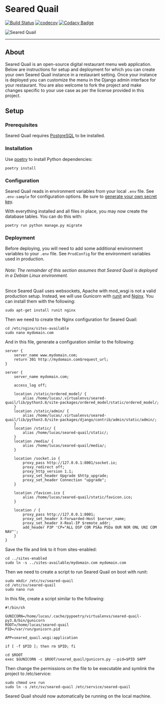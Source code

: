 # Seared Quail

[![Build Status](https://travis-ci.org/RevolutionTech/seared-quail.svg?branch=master)](https://travis-ci.org/RevolutionTech/seared-quail)
[![codecov](https://codecov.io/gh/RevolutionTech/seared-quail/branch/master/graph/badge.svg)](https://codecov.io/gh/RevolutionTech/seared-quail)
[![Codacy Badge](https://api.codacy.com/project/badge/Grade/bf08621ec3d54837b3d64f8e880f6d9e)](https://www.codacy.com/app/RevolutionTech/seared-quail)

![Seared Quail](https://revolutiontech.s3.amazonaws.com/media/img/searedquail1.png)

***

## About

Seared Quail is an open-source digital restaurant menu web application. Below are instructions for setup and deployment for which you can create your own Seared Quail instance in a restaurant setting. Once your instance is deployed you can customize the menu in the Django admin interface for your restaurant. You are also welcome to fork the project and make changes specific to your use case as per the license provided in this project.

## Setup

### Prerequisites

Seared Quail requires [PostgreSQL](https://www.postgresql.org/) to be installed.

### Installation

Use [poetry](https://github.com/sdispater/poetry) to install Python dependencies:

    poetry install

### Configuration

Seared Quail reads in environment variables from your local `.env` file. See `.env-sample` for configuration options. Be sure to [generate your own secret key](http://stackoverflow.com/a/16630719).

With everything installed and all files in place, you may now create the database tables. You can do this with:

    poetry run python manage.py migrate

### Deployment

Before deploying, you will need to add some additional environment variables to your `.env` file. See `ProdConfig` for the environment variables used in production.

###### Note: The remainder of this section assumes that Seared Quail is deployed in a Debian Linux environment.

Since Seared Quail uses websockets, Apache with mod_wsgi is not a valid production setup. Instead, we will use Gunicorn with [runit](http://smarden.org/runit/) and [Nginx](http://nginx.org/). You can install them with the following:

    sudo apt-get install runit nginx

Then we need to create the Nginx configuration for Seared Quail:

    cd /etc/nginx/sites-available
    sudo nano mydomain.com

And in this file, generate a configuration similar to the following:

    server {
        server_name www.mydomain.com;
        return 301 http://mydomain.com$request_url;
    }

    server {
        server_name mydomain.com;

        access_log off;

        location /static/ordered_model/ {
            alias /home/lucas/.virtualenvs/seared-quail/lib/python3.8/site-packages/ordered_model/static/ordered_model/;
        }
        location /static/admin/ {
            alias /home/lucas/.virtualenvs/seared-quail/lib/python3.8/site-packages/django/contrib/admin/static/admin/;
        }
        location /static/ {
            alias /home/lucas/seared-quail/static/;
        }
        location /media/ {
            alias /home/lucas/seared-quail/media/;
        }

        location /socket.io {
            proxy_pass http://127.0.0.1:8001/socket.io;
            proxy_redirect off;
            proxy_http_version 1.1;
            proxy_set_header Upgrade $http_upgrade;
            proxy_set_header Connection "upgrade";
        }

        location /favicon.ico {
            alias /home/lucas/seared-quail/static/favicon.ico;
        }

        location / {
            proxy_pass http://127.0.0.1:8001;
            proxy_set_header X-Forwarded-Host $server_name;
            proxy_set_header X-Real-IP $remote_addr;
            add_header P3P 'CP="ALL DSP COR PSAa PSDa OUR NOR ONL UNI COM NAV"';
        }
    }

Save the file and link to it from sites-enabled:

    cd ../sites-enabled
    sudo ln -s ../sites-available/mydomain.com mydomain.com

Then we need to create a script to run Seared Quail on boot with runit:

    sudo mkdir /etc/sv/seared-quail
    cd /etc/sv/seared-quail
    sudo nano run

In this file, create a script similar to the following:

    #!/bin/sh

    GUNICORN=/home/lucas/.cache/pypoetry/virtualenvs/seared-quail-py3.8/bin/gunicorn
    ROOT=/home/lucas/seared-quail
    PID=/var/run/gunicorn.pid

    APP=seared_quail.wsgi:application

    if [ -f $PID ]; then rm $PID; fi

    cd $ROOT
    exec $GUNICORN -c $ROOT/seared_quail/gunicorn.py --pid=$PID $APP

Then change the permissions on the file to be executable and symlink the project to /etc/service:

    sudo chmod u+x run
    sudo ln -s /etc/sv/seared-quail /etc/service/seared-quail

Seared Quail should now automatically be running on the local machine.
